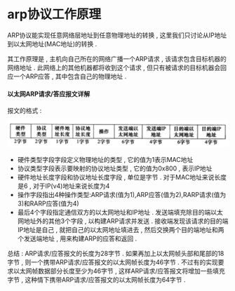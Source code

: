 # arp协议工作原理

ARP协议能实现任意网络层地址到任意物理地址的转换 , 这里我们只讨论从IP地址到以太网地址\(MAC地址\)的转换 .

其工作原理是 , 主机向自己所在的网络广播一个ARP请求 , 该请求包含目标机器的网络地址 . 此网络上的其他机器都将收到这个请求 , 但只有被请求的目标机器会回应一个ARP应答 , 其中包含自己的物理地址 .

#### 以太网ARP请求/答应报文详解

报文的格式 :

![](/assets/baowenyitaiwang.png)

* 硬件类型字段字段定义物理地址的类型 , 它的值为1表示MAC地址
* 协议类型字段表示要映射的协议地址类型 , 它的值为0x800 , 表示IP地址
* 硬件地址长度字段和协议地址长度字段 , 单位是字节 . 对于MAC地址来说长度是6 , 对于IP\(v4\)地址来说长度为4
* 操作字段指出4种操作类型:ARP请求\(值为1\),ARP应答\(值为2\),RARP请求\(值为3\)和RARP应答\(值为4\)
* 最后4个字段指定通信双方的以太网地址和IP地址 . 发送端填充除目的端以太网地址外的其他3个字段 , 以构建ARP请求并发送 . 接收端发现该请求的目的端IP地址是自己 , 就把自己的以太网地址填进去 , 然后交换两个目的端地址和两个发送端地址 , 用来构建ARP的应答和返回 . 

总结 : ARP请求/应答报文的长度为28字节 . 如果再加上以太网帧头部和尾部的18字节 , 则一个携带ARP请求/应答报文的以太网帧长度为46字节 . 不过有的实现要求以太网帧数据部分长度至少为46字节 , 这样ARP请求/应答报文将增加一些填充字节 , 这种情下携带ARP请求/应答报文的以太网帧长度为64字节 . 



